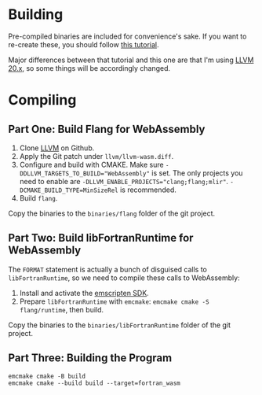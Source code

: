 # Building
Pre-compiled binaries are included for convenience's sake. If you want to re-create these, you should follow [this tutorial](https://gws.phd/posts/fortran_wasm/).

Major differences between that tutorial and this one are that I'm using [LLVM 20.x](https://github.com/llvm/llvm-project/tree/release/20.x), so some things will be accordingly changed.

# Compiling

## Part One: Build Flang for WebAssembly

1. Clone [LLVM](https://github.com/llvm/llvm-project) on Github.
2. Apply the Git patch under `llvm/llvm-wasm.diff`.
3. Configure and build with CMAKE. Make sure `-DDLLVM_TARGETS_TO_BUILD="WebAssembly"` is set. The only projects you need to enable are `-DLLVM_ENABLE_PROJECTS="clang;flang;mlir"`. `-DCMAKE_BUILD_TYPE=MinSizeRel` is recommended.
4. Build `flang`.

Copy the binaries to the `binaries/flang` folder of the git project.

## Part Two: Build libFortranRuntime for WebAssembly

The `FORMAT` statement is actually a bunch of disguised calls to `libFortranRuntime`, so we need to compile these calls to WebAssembly:

1. Install and activate the [emscripten SDK](https://emscripten.org/docs/getting_started).
2. Prepare `libFortranRuntime` with `emcmake`: `emcmake cmake -S flang/runtime`, then build.

Copy the binaries to the `binaries/libFortranRuntime` folder of the git project.

## Part Three: Building the Program

```
emcmake cmake -B build
emcmake cmake --build build --target=fortran_wasm
```